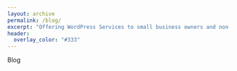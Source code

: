 ```yaml
---
layout: archive
permalink: /blog/
excerpt: "Offering WordPress Services to small business owners and non-profits"
header:
  overlay_color: "#333"
---
```


Blog
